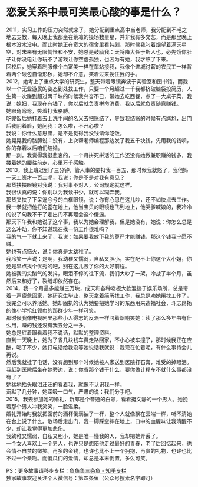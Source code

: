 # 恋爱关系中最可笑最心酸的事是什么？

2011，实习工作的压力突然就来了，她分配到重点高中当老师，我分配到不毛之地去支教，每天晚上我都坐在荒凉的操场数星星，并非我有多文艺，而是那里晚上根本没水没电。而此时她正在宽大的宿舍里看韩剧，那时候我叼着烟望着满天星空，对未来有无限惆怅和不安，她总是鼓励我：天将降大任于斯人也，必先饿你肚子让你没电让你玩不了游戏让你空虚孤独，也因为有她，我才熬了下来。  
回校后，她穿着制服像个白富美一样在车站接我，我像个进城讨薪的农民工一样背着两个破包自惭形秽，她却不介意，笑着过来挽住我的手。  
2012，她考上了重点大学的研究生，整天带着眼镜奔波于实验室和图书馆，而我以一个无业游民的姿态到处找工作，只要一个月超过一千我都挤破脑袋投简历，人生第一次赚到超过两千块的时候我兴奋不已，带她去吃西餐，点了一大桌子菜，我说：媳妇，我现在有钱了，你以后就负责拼命消费，我以后就负责随意赚钱。  
她眼角弯弯，笑着打我胳膊。  
吃完饭后她打着去上洗手间的名义去把账结了，导致我结账的时候有点尴尬，出门后我阴着脸，她问我：怎么啦，不开心啦？  
我说：你什么意思嘛，是不是觉得我没钱请你吃饭。  
她晃晃我的胳膊说：没有，上次帮老师编程那边发了我五千块钱，先用我的钱呗，你的存着以后咱们结婚。  
那一刻，我觉得我挺悲哀的，一个月拼死拼活的工作还没有她做兼职赚的钱多，我搂着她的腰往前走，心里万千感触。  
2013，我上班迟到了三分钟，管人事的要扣我一百五，那时候我就怒了，我他妈一天工资才一百二呢，我说：你是不是对我有意见？  
那货扶扶眼镜对我说：我对事不对人，公司规定就这样。  
我很认真的说：你别以为我读书少，就可以糊弄我。  
那货又扶了下呆逼兮兮的白框眼镜，说：你有心思在这儿吵，还不如快点去工作。  
我一拳就把他打的歪在地上，他当宝贝的眼镜也飞到地上，他哭爹喊娘的，我冷冷的说了句我不干了走出门不再理会这个傻逼。  
那天下午我和她说了这个事，我以为她会理解我，但是她没有，她说：你怎么总是这么冲动，你不知道现在找一份工作很难吗？  
我的气一下就上来了，我说：如果要我放下我的尊严才能赚钱，那这个钱我宁愿不赚。  
她也有点恼火，说：你真是太幼稚了。  
我冷笑一声说：是啊，我幼稚又懦弱，自私又胆小，实在配不上你这个大小姐，你还是早点找个优秀的吧，别在这儿毁了你的大好前程。  
她被我的尖酸气的发抖，眼泪不停的往下流，我们大吵了一架，冷战了半个月，虽然后来和好了，裂缝却依然存在。  
2014，我一个月最多能赚三万块，成天和各种老板大款混迹于娱乐场所，总是带着一声疲惫回家，她研究生毕业，整天拿着简历找工作，我总是劝她甭找工作了，我完全可以养活她。她却固执的认为她要把她学习的东西用来造福社会，斗志昂扬的像小学抢红领巾的那群少年一样可笑。  
那时候我像电视剧里那些小人得志的反派一样叼着烟嘲笑她：读了那么多年书有什么用，赚的钱还没有我五分之一多。  
她总是红着眼看着我不说话，默默的整理资料。  
直到一天晚上，她为了省几块钱车费走路回家，不小心被车撞了，那时候我正在应酬，喝了不少，她打电话给我没等她说话我就说：我现在忙着呢，有什么事待会儿再说。  
然后我就挂了电话，没有想到那个时候她被人家送到医院打石膏，难受的掉眼泪。  
我赶到医院后坐在她旁边，说：你省那个钱干什么，要你做计程车不就什么事都没有了？  
她猛地抬头眼泪汪汪的看着我，就像不认识我一样。  
沉默了几分钟，她深吸一口气，严肃的说：我们分手吧。  
2015，我去参加她的婚礼，新郎是个普通的白领，看着挺文静的一个男人。她挽着那个男人冲我笑笑，一脸温柔。  
婚礼开始时我就把面前的酒杯倒满抽了一杯，整个人就像飘在云端一样，听不清她在台上说了什么。散场后走出门，我一脚踩空摔在地上，口中的血腥味让我清醒不少，却让我觉得更加悲伤。  
我幼稚又懦弱，自私又胆小，她是唯一懂我的人，我却把她弄丢了。  
一个女人喜欢上一个男人，也许只是想陪他走过最好的青春，老了后回忆起来，也会情不自禁的微笑。再多的金钱，也许也比不上一个拥抱，再贵的礼物，也许也比不过一个亲吻。而傻瓜们的爱情，却总是本末倒置，多么可笑。  

PS：更多故事请移步专栏：[鱼鱼鱼三条鱼 - 知乎专栏](http://zhuanlan.zhihu.com/seasee)  
独家故事欢迎关注个人微信号：第四条鱼（公众号搜索名字即可）